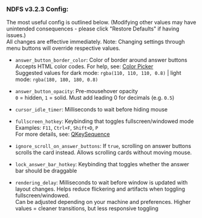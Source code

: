 ### NDFS v3.2.3 Config:
The most useful config is outlined below. (Modifying other values may have unintended consequences - please click "Restore Defaults" if having issues.)  
All changes are effective immediately. Note: Changing settings through menu buttons will override respective values.  

-   `answer_button_border_color`: Color of border around answer buttons  
  Accepts HTML color codes. For help, see: [Color Picker](https://www.hexcolortool.com/#6e6e6e,0.8)  
  Suggested values for dark mode: `rgba(110, 110, 110, 0.8)` | light mode: `rgba(180, 180, 180, 0.8)` 

-   `answer_button_opacity`: Pre-mousehover opacity  
  `0` = hidden, `1` = solid. Must add leading 0 for decimals (e.g. `0.5`)

-   `cursor_idle_timer`: Milliseconds to wait before hiding mouse

-   `fullscreen_hotkey`: Keybinding that toggles fullscreen/windowed mode  
  Examples:  `F11`,  `Ctrl+F`,  `Shift+D`,  `P`  
  For more details, see: [QKeySequence](https://doc.qt.io/qtforpython/PySide2/QtGui/QKeySequence.html?highlight=qkeysequence#PySide2.QtGui.QKeySequence)  

-   `ignore_scroll_on_answer_buttons`: If `true`, scrolling on answer buttons scrolls the card instead. Allows scrolling cards without moving mouse.

-   `lock_answer_bar_hotkey`: Keybinding that toggles whether the answer bar should be draggable  

-   `rendering_delay`: Milliseconds to wait before window is updated with layout changes. Helps reduce flickering and artifacts when toggling fullscreen/windowed.  
  Can be adjusted depending on your machine and preferences. Higher values = cleaner transitions, but less responsive toggling